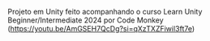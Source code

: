 Projeto em Unity feito acompanhando o curso Learn Unity Beginner/Intermediate 2024 por Code Monkey (https://youtu.be/AmGSEH7QcDg?si=qXzTXZFiwil3ft7e)
